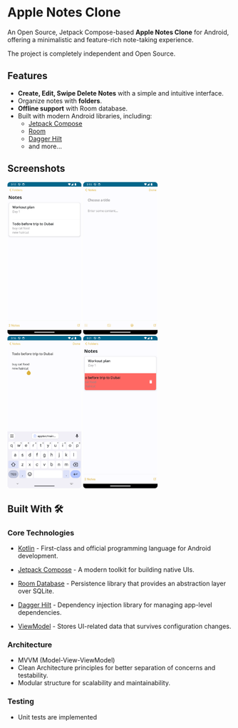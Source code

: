 # Apple Notes Clone

An Open Source, Jetpack Compose-based **Apple Notes Clone** for Android, offering a minimalistic and feature-rich note-taking experience.

The project is completely independent and Open Source.

## Features
- **Create, Edit, Swipe Delete Notes** with a simple and intuitive interface.
- Organize notes with **folders**.
- **Offline support** with Room database.
- Built with modern Android libraries, including:
    - [Jetpack Compose](https://developer.android.com/jetpack/compose)
    - [Room](https://developer.android.google.cn/jetpack/androidx/releases/room)
    - [Dagger Hilt](https://dagger.dev/hilt/)
    - and more...

## Screenshots

<img src="https://raw.githubusercontent.com/mariya-saprikina/apple-notes-clone/main/app/src/main/java/com/example/applenotesclone/util/images/Screenshot_20250115_151301.png" width="33%"></img>
<img src="https://raw.githubusercontent.com/mariya-saprikina/apple-notes-clone/main/app/src/main/java/com/example/applenotesclone/util/images/Screenshot_20250115_151559.png" width="33%"></img>
<img src="https://raw.githubusercontent.com/mariya-saprikina/apple-notes-clone/main/app/src/main/java/com/example/applenotesclone/util/images/Screenshot_20250115_151644.png" width="33%"></img>
<img src="https://raw.githubusercontent.com/mariya-saprikina/apple-notes-clone/main/app/src/main/java/com/example/applenotesclone/util/images/Screenshot_20250115_152128.png" width="33%"></img>

## Built With 🛠

### Core Technologies

* [Kotlin](https://kotlinlang.org/) - First-class and official programming language for Android development.

* [Jetpack Compose](https://developer.android.com/jetpack/compose) - A modern toolkit for building native UIs.

* [Room Database](https://developer.android.com/training/data-storage/room) - Persistence library that provides an abstraction layer over SQLite.

* [Dagger Hilt](https://dagger.dev/hilt/) - Dependency injection library for managing app-level dependencies.

* [ViewModel](https://developer.android.com/topic/libraries/architecture/viewmodel) - Stores UI-related data that survives configuration changes.

### Architecture

* MVVM (Model-View-ViewModel)
* Clean Architecture principles for better separation of concerns and testability.
* Modular structure for scalability and maintainability.

### Testing
- Unit tests are implemented

